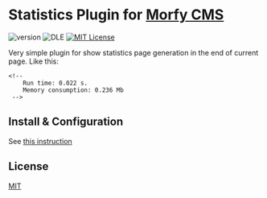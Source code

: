 # Statistics Plugin for [Morfy CMS](http://morfy.org/)

![version](https://img.shields.io/badge/version-2.0.0-brightgreen.svg?style=flat-square "Version")
![DLE](https://img.shields.io/badge/Morfy-1.1.3+-green.svg?style=flat-square "Morfy Version")
[![MIT License](https://img.shields.io/badge/license-MIT-blue.svg?style=flat-square)](https://github.com/pafnuty/morfy-statistics/blob/master/LICENSE)

Very simple plugin for show statistics page generation in the end of current page.
Like this:

```
<!-- 
    Run time: 0.022 s.
    Memory consumption: 0.236 Mb
 -->
```

## Install & Configuration
See [this instruction](http://morfy.org/documentation/plugins/plugins-installation)

## License 
[MIT](https://github.com/pafnuty/morfy-statistics/blob/master/LICENSE)





